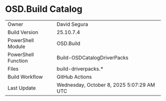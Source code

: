 ﻿# OSD.Build Catalog

| | |
|-|-|
| Owner | David Segura |
| Build Version | 25.10.7.4 |
| PowerShell Module | OSD.Build |
| PowerShell Function | Build-OSDCatalogDriverPacks |
| Files | build-driverpacks.* |
| Build Workflow | GitHub Actions |
| Last Update | Wednesday, October 8, 2025 5:07:29 AM UTC |
